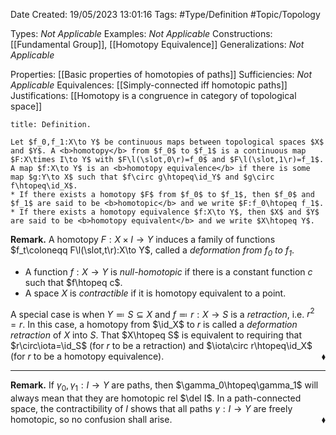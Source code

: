 <div class="topSpace"></div>

Date Created: 19/05/2023 13:01:16
Tags: #Type/Definition #Topic/Topology

Types: <i>Not Applicable</i>
Examples: <i>Not Applicable</i>
Constructions: [[Fundamental Group]], [[Homotopy Equivalence]]
Generalizations: <i>Not Applicable</i>

Properties: [[Basic properties of homotopies of paths]]
Sufficiencies: <i>Not Applicable</i>
Equivalences: [[Simply-connected iff homotopic paths]]
Justifications: [[Homotopy is a congruence in category of topological space]]

``` ad-Definition
title: Definition.

Let $f_0,f_1:X\to Y$ be continuous maps between topological spaces $X$ and $Y$. A <b>homotopy</b> from $f_0$ to $f_1$ is a continuous map $F:X\times I\to Y$ with $F\l(\slot,0\r)=f_0$ and $F\l(\slot,1\r)=f_1$. A map $f:X\to Y$ is an <b>homotopy equivalence</b> if there is some map $g:Y\to X$ such that $f\circ g\htopeq\id_Y$ and $g\circ f\htopeq\id_X$.
* If there exists a homotopy $F$ from $f_0$ to $f_1$, then $f_0$ and $f_1$ are said to be <b>homotopic</b> and we write $F:f_0\htopeq f_1$.
* If there exists a homotopy equivalence $f:X\to Y$, then $X$ and $Y$ are said to be <b>homotopy equivalent</b> and we write $X\htopeq Y$.

```

<b>Remark.</b> A homotopy $F:X\times I\to Y$ induces a family of functions $f_t\coloneqq F\l(\slot,t\r):X\to Y$, called a <i>deformation from $f_0$ to $f_1$</i>.
* A function $f:X\to Y$ is <i>null-homotopic</i> if there is a constant function $c$ such that $f\htopeq c$.
* A space $X$ is <i>contractible</i> if it is homotopy equivalent to a point.

A special case is when $Y\eqqcolon S\subseteq X$ and $f\eqqcolon r:X\to S$ is a <i>retraction</i>, i.e. $r^2=r$. In this case, a homotopy from $\id_X$ to $r$ is called a <i>deformation retraction</i> of $X$ into $S$. That $X\htopeq S$ is equivalent to requiring that $r\circ\iota=\id_S$ (for $r$ to be a retraction) and $\iota\circ r\htopeq\id_X$ (for $r$ to be a homotopy equivalence).<span style="float:right;">$\blacklozenge$</span>

---

<b>Remark.</b> If $\gamma_0,\gamma_1:I\to Y$ are paths, then $\gamma_0\htopeq\gamma_1$ will always mean that they are homotopic rel $\del I$. In a path-connected space, the contractibility of $I$ shows that all paths $\gamma:I\to Y$ are freely homotopic, so no confusion shall arise.<span style="float:right;">$\blacklozenge$</span>
